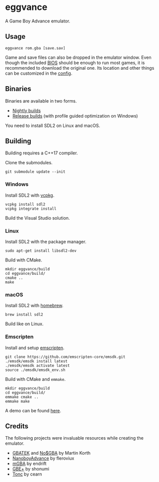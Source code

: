 # eggvance
A Game Boy Advance emulator.

## Usage
```
eggvance rom.gba [save.sav]
```

Game and save files can also be dropped in the emulator window. Even though the included [BIOS](https://github.com/Nebuleon/ReGBA/tree/master/bios) should be enough to run most games, it is recommended to download the original one. Its location and other things can be customized in the [config](https://github.com/jsmolka/eggvance/blob/master/eggvance/eggvance.toml).

## Binaries
Binaries are available in two forms.

- [Nightly builds](https://github.com/jsmolka/eggvance/actions)
- [Release builds](https://github.com/jsmolka/eggvance/releases) (with profile guided optimization on Windows)

You need to install SDL2 on Linux and macOS.

## Building
Building requires a C++17 compiler.

Clone the submodules.

```
git submodule update --init
```

### Windows
Install SDL2 with [vcpkg](https://github.com/microsoft/vcpkg).

```
vcpkg install sdl2
vcpkg integrate install
```

Build the Visual Studio solution.

### Linux
Install SDL2 with the package manager.

```
sudo apt-get install libsdl2-dev
```

Build with CMake.

```
mkdir eggvance/build
cd eggvance/build/
cmake ..
make
```

### macOS
Install SDL2 with [homebrew](https://brew.sh/).

```
brew install sdl2
```

Build like on Linux.

### Emscripten
Install and setup [emscripten](https://emscripten.org/docs/getting_started/downloads.html).

```
git clone https://github.com/emscripten-core/emsdk.git
./emsdk/emsdk install latest
./emsdk/emsdk activate latest
source ./emsdk/emsdk_env.sh
```

Build with CMake and `emmake`.

```
mkdir eggvance/build
cd eggvance/build/
emmake cmake ..
emmake make
```

A demo can be found [here](https://smolka.dev/eggvance/wasm).

## Credits
The following projects were invaluable resources while creating the emulator.
- [GBATEK](https://problemkaputt.de/gbatek.htm) and [No$GBA](https://problemkaputt.de/gba.htm) by Martin Korth
- [NanoboyAdvance](https://github.com/fleroviux/NanoboyAdvance) by fleroviux
- [mGBA](https://github.com/mgba-emu/mgba) by endrift
- [GBE+](https://github.com/shonumi/gbe-plus) by shonumi
- [Tonc](https://www.coranac.com/tonc/text/toc.htm) by cearn
